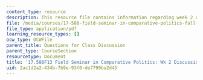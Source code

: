 ```yaml
---
content_type: resource
description: This resource file contains information regarding week 2 discussion questions.
file: /media/courses/17-588-field-seminar-in-comparative-politics-fall-2013/2ac1d2a2434b7b9e93f0de7790ba2d45_MIT17_588F13_Week2Question.pdf
file_type: application/pdf
learning_resource_types: []
ocw_type: OCWFile
parent_title: Questions for Class Discussion
parent_type: CourseSection
resourcetype: Document
title: '17.588F13 Field Seminar in Comparative Politics: Wk 2 Discussion Questions'
uid: 2ac1d2a2-434b-7b9e-93f0-de7790ba2d45
---
```


